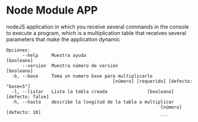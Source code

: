 # Node Module APP

nodeJS application in which you receive several commands in the console to execute a program,
which is a multiplication table that receives several parameters that make the application dynamic
```
Opciones:
      --help     Muestra ayuda                                        [booleano]
      --version  Muestra número de versión                            [booleano]
  -b, --base     Toma un numero base para multiplicarlo
                                        [número] [requerido] [defecto: "base=5"]
  -l, --listar   Lista la tabla creada               [booleano] [defecto: false]
  -h, --hasta    describe la longitud de la tabla a multiplicar
                                                          [número] [defecto: 10]
                                                          ```
